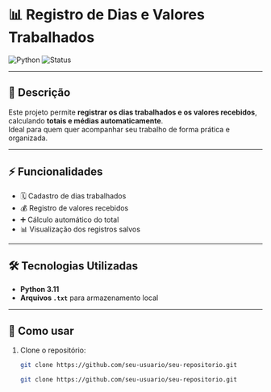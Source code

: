 # 📊 Registro de Dias e Valores Trabalhados

![Python](https://img.shields.io/badge/Python-3.11-blue?logo=python)
![Status](https://img.shields.io/badge/Status-Concluído-brightgreen)

---

## 🔹 Descrição
Este projeto permite **registrar os dias trabalhados e os valores recebidos**, calculando **totais e médias automaticamente**.  
Ideal para quem quer acompanhar seu trabalho de forma prática e organizada.

---

## ⚡ Funcionalidades
- 🗓️ Cadastro de dias trabalhados  
- 💰 Registro de valores recebidos  
- ➕ Cálculo automático do total  
- 📊 Visualização dos registros salvos  

---

## 🛠️ Tecnologias Utilizadas
- **Python 3.11**  
- **Arquivos `.txt`** para armazenamento local  

---

## 🚀 Como usar
1. Clone o repositório:
   ```bash
   git clone https://github.com/seu-usuario/seu-repositorio.git

   git clone https://github.com/seu-usuario/seu-repositorio.git
